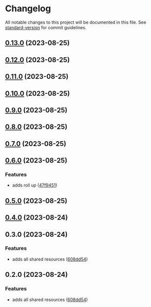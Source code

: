 # Changelog

All notable changes to this project will be documented in this file. See
[standard-version](https://github.com/conventional-changelog/standard-version) for commit
guidelines.

## [0.13.0](https://github.com/mikeathers/memba-shared/compare/v0.12.0...v0.13.0) (2023-08-25)

## [0.12.0](https://github.com/mikeathers/memba-shared/compare/v0.11.0...v0.12.0) (2023-08-25)

## [0.11.0](https://github.com/mikeathers/memba-shared/compare/v0.10.0...v0.11.0) (2023-08-25)

## [0.10.0](https://github.com/mikeathers/memba-shared/compare/v0.9.0...v0.10.0) (2023-08-25)

## [0.9.0](https://github.com/mikeathers/memba-shared/compare/v0.8.0...v0.9.0) (2023-08-25)

## [0.8.0](https://github.com/mikeathers/memba-shared/compare/v0.7.0...v0.8.0) (2023-08-25)

## [0.7.0](https://github.com/mikeathers/memba-shared/compare/v0.6.0...v0.7.0) (2023-08-25)

## [0.6.0](https://github.com/mikeathers/memba-shared/compare/v0.5.0...v0.6.0) (2023-08-25)

### Features

- adds roll up
  ([47f9451](https://github.com/mikeathers/memba-shared/commit/47f9451e3596a971334e7b8fc85e0d5301a3dd5c))

## [0.5.0](https://github.com/mikeathers/memba-shared/compare/v0.4.0...v0.5.0) (2023-08-25)

## [0.4.0](https://github.com/mikeathers/memba-shared/compare/v0.3.0...v0.4.0) (2023-08-24)

## 0.3.0 (2023-08-24)

### Features

- adds all shared resources
  ([608dd54](https://github.com/mikeathers/memba-shared/commit/608dd54b5ca828c4c5ce59d7179b0b1304c9d708))

## 0.2.0 (2023-08-24)

### Features

- adds all shared resources
  ([608dd54](https://github.com/mikeathers/memba-shared/commit/608dd54b5ca828c4c5ce59d7179b0b1304c9d708))
